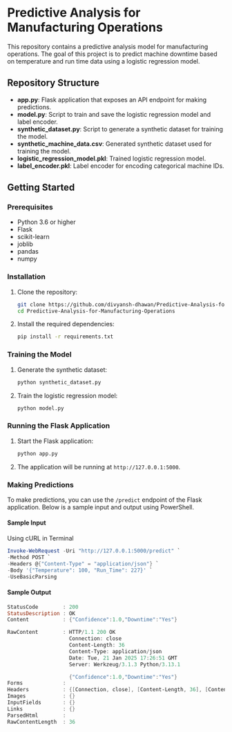 # Predictive Analysis for Manufacturing Operations

This repository contains a predictive analysis model for manufacturing operations. The goal of this project is to predict machine downtime based on temperature and run time data using a logistic regression model.

## Repository Structure

- **app.py**: Flask application that exposes an API endpoint for making predictions.
- **model.py**: Script to train and save the logistic regression model and label encoder.
- **synthetic_dataset.py**: Script to generate a synthetic dataset for training the model.
- **synthetic_machine_data.csv**: Generated synthetic dataset used for training the model.
- **logistic_regression_model.pkl**: Trained logistic regression model.
- **label_encoder.pkl**: Label encoder for encoding categorical machine IDs.

## Getting Started

### Prerequisites

- Python 3.6 or higher
- Flask
- scikit-learn
- joblib
- pandas
- numpy

### Installation

1. Clone the repository:
    ```bash
    git clone https://github.com/divyansh-dhawan/Predictive-Analysis-for-Manufacturing-Operations.git
    cd Predictive-Analysis-for-Manufacturing-Operations
    ```

2. Install the required dependencies:
    ```bash
    pip install -r requirements.txt
    ```

### Training the Model

1. Generate the synthetic dataset:
    ```bash
    python synthetic_dataset.py
    ```

2. Train the logistic regression model:
    ```bash
    python model.py
    ```

### Running the Flask Application

1. Start the Flask application:
    ```bash
    python app.py
    ```

2. The application will be running at `http://127.0.0.1:5000`.

### Making Predictions

To make predictions, you can use the `/predict` endpoint of the Flask application. Below is a sample input and output using PowerShell.

#### Sample Input
Using cURL in Terminal

```powershell
Invoke-WebRequest -Uri "http://127.0.0.1:5000/predict" `
-Method POST `
-Headers @{"Content-Type" = "application/json"} `
-Body '{"Temperature": 100, "Run_Time": 227}' `
-UseBasicParsing
```

#### Sample Output

```powershell
StatusCode        : 200
StatusDescription : OK
Content           : {"Confidence":1.0,"Downtime":"Yes"}

RawContent        : HTTP/1.1 200 OK
                    Connection: close
                    Content-Length: 36
                    Content-Type: application/json
                    Date: Tue, 21 Jan 2025 17:26:51 GMT
                    Server: Werkzeug/3.1.3 Python/3.13.1

                    {"Confidence":1.0,"Downtime":"Yes"}
Forms             :
Headers           : {[Connection, close], [Content-Length, 36], [Content-Type, application/json], [Date, Tue, 21 Jan 2025 17:26:51 GMT]}
Images            : {}
InputFields       : {}
Links             : {}
ParsedHtml        :
RawContentLength  : 36
